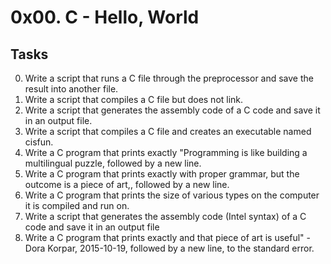 # 0x00. C - Hello, World
## Tasks

0. Write a script that runs a C file through the preprocessor and save the result into another file.
1. Write a script that compiles a C file but does not link.
2. Write a script that generates the assembly code of a C code and save it in an output file.
3. Write a script that compiles a C file and creates an executable named cisfun.
4. Write a C program that prints exactly "Programming is like building a multilingual puzzle, followed by a new line.
5. Write a C program that prints exactly with proper grammar, but the outcome is a piece of art,, followed by a new line.
6. Write a C program that prints the size of various types on the computer it is compiled and run on.
7. Write a script that generates the assembly code (Intel syntax) of a C code and save it in an output file
8. Write a C program that prints exactly and that piece of art is useful" - Dora Korpar, 2015-10-19, followed by a new line, to the standard error.
